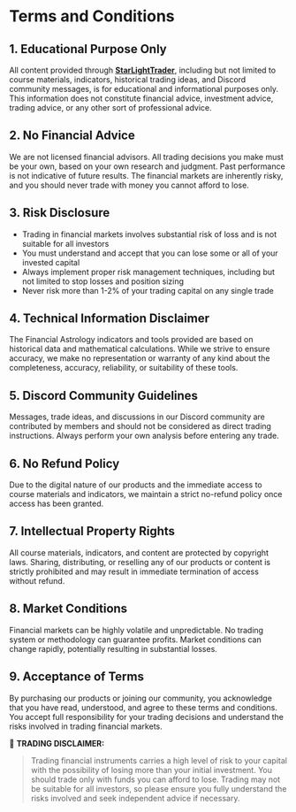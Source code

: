 # Terms and Conditions

## 1. Educational Purpose Only

All content provided through [**StarLightTrader**](https://starlighttrader.github.io/), including but not limited to course materials, indicators, historical trading ideas, and Discord community messages, is for educational and informational purposes only. This information does not constitute financial advice, investment advice, trading advice, or any other sort of professional advice.

## 2. No Financial Advice

We are not licensed financial advisors. All trading decisions you make must be your own, based on your own research and judgment. Past performance is not indicative of future results. The financial markets are inherently risky, and you should never trade with money you cannot afford to lose.

## 3. Risk Disclosure

- Trading in financial markets involves substantial risk of loss and is not suitable for all investors
- You must understand and accept that you can lose some or all of your invested capital
- Always implement proper risk management techniques, including but not limited to stop losses and position sizing
- Never risk more than 1-2% of your trading capital on any single trade

## 4. Technical Information Disclaimer

The Financial Astrology indicators and tools provided are based on historical data and mathematical calculations. While we strive to ensure accuracy, we make no representation or warranty of any kind about the completeness, accuracy, reliability, or suitability of these tools.

## 5. Discord Community Guidelines

Messages, trade ideas, and discussions in our Discord community are contributed by members and should not be considered as direct trading instructions. Always perform your own analysis before entering any trade.

## 6. No Refund Policy

Due to the digital nature of our products and the immediate access to course materials and indicators, we maintain a strict no-refund policy once access has been granted.

## 7. Intellectual Property Rights

All course materials, indicators, and content are protected by copyright laws. Sharing, distributing, or reselling any of our products or content is strictly prohibited and may result in immediate termination of access without refund.

## 8. Market Conditions

Financial markets can be highly volatile and unpredictable. No trading system or methodology can guarantee profits. Market conditions can change rapidly, potentially resulting in substantial losses.

## 9. Acceptance of Terms

By purchasing our products or joining our community, you acknowledge that you have read, understood, and agree to these terms and conditions. You accept full responsibility for your trading decisions and understand the risks involved in trading financial markets.

🔴 **TRADING DISCLAIMER:** 
> Trading financial instruments carries a high level of risk to your capital with the possibility of losing more than your initial investment. You should trade only with funds you can afford to lose. Trading may not be suitable for all investors, so please ensure you fully understand the risks involved and seek independent advice if necessary.